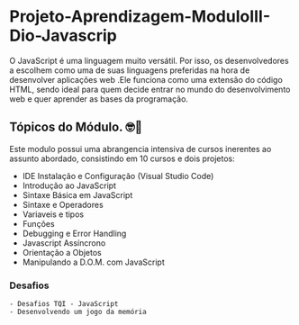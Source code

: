 # Projeto-Aprendizagem-ModuloIII-Dio-Javascrip

O JavaScript é uma linguagem muito versátil. Por isso, os desenvolvedores a escolhem como  uma de suas linguagens preferidas na hora de desenvolver aplicações web .Ele funciona como uma extensão do código HTML, sendo ideal para quem decide entrar no mundo do desenvolvimento web e quer aprender as bases da programação.

## Tópicos do Módulo. 🤓📘
  Este modulo possui uma abrangencia intensiva de cursos inerentes ao assunto abordado, consistindo em 10 cursos e dois projetos:
   - IDE Instalação e Configuração (Visual Studio Code)
   - Introdução ao JavaScript
   - Sintaxe Básica em JavaScript
   - Sintaxe e Operadores
   - Variaveis e tipos
   - Funções
   - Debugging e Error Handling
   - Javascript Assíncrono
   - Orientação a Objetos
   - Manipulando a D.O.M. com JavaScript
   
### Desafios
    - Desafios TQI - JavaScript
    - Desenvolvendo um jogo da memória
    
